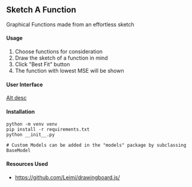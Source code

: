 ## Sketch A Function

Graphical Functions made from an effortless sketch

#### Usage
1. Choose functions for consideration
2. Draw the sketch of a function in mind
3. Click "Best Fit" button
4. The function with lowest MSE will be shown

#### User Interface
[Alt desc](https://raw.githubusercontent.com/yarkhinephyo/sketch_a_function/master/static/img/sample.jpg)

#### Installation
```
python -m venv venv
pip install -r requirements.txt
python __init__.py

# Custom Models can be added in the "models" package by subclassing BaseModel
```

#### Resources Used
- https://github.com/Leimi/drawingboard.js/